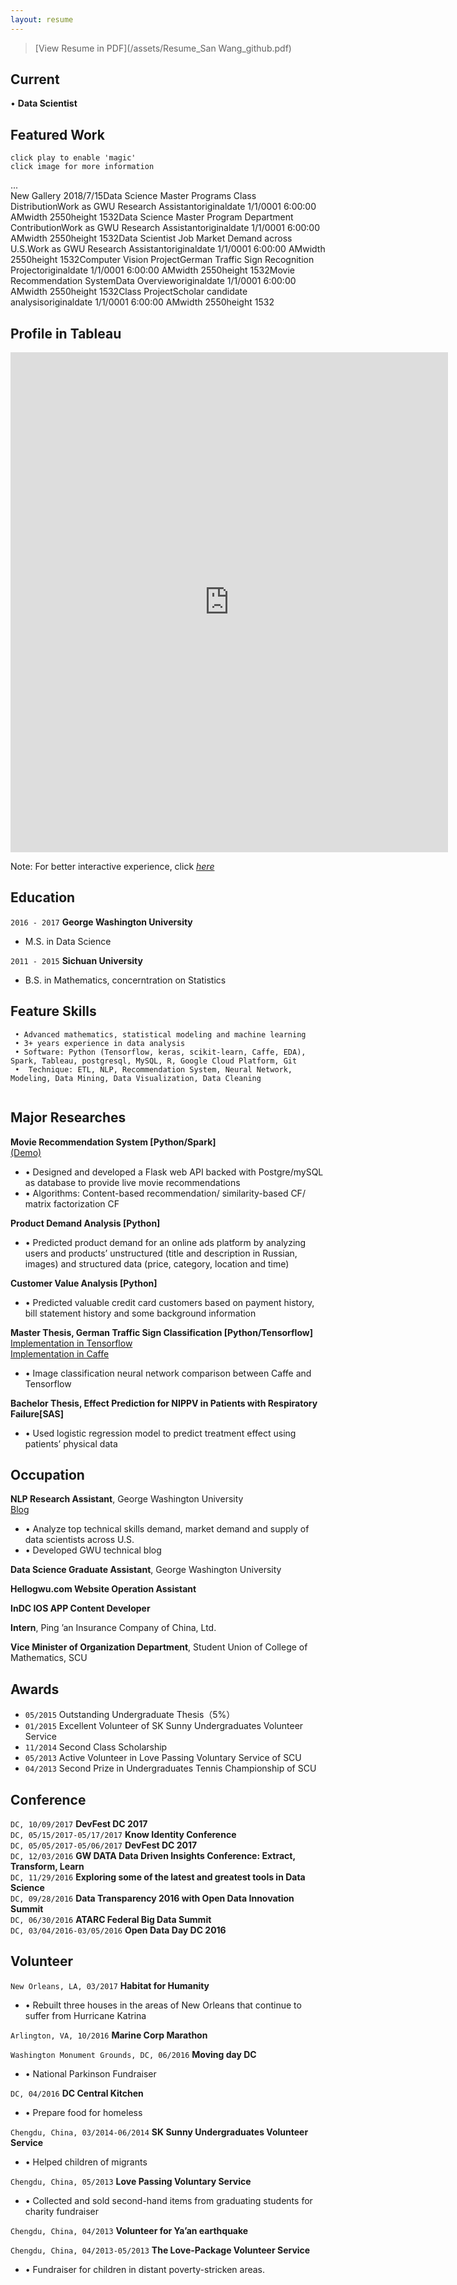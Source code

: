 ```yaml
---
layout: resume
---  
```



>[View Resume in PDF](/assets/Resume_San Wang_github.pdf)  


## Current

•	**Data Scientist**

## Featured Work 
```
click play to enable 'magic'  
click image for more information
```   
<div id="cp_widget_6ddbbee1-43b7-423a-8ac4-1424eaf31df9">...</div><script type="text/javascript">
var cpo = []; cpo["_object"] ="cp_widget_6ddbbee1-43b7-423a-8ac4-1424eaf31df9"; cpo["_fid"] = "AwEALTuMiWbL";
var _cpmp = _cpmp || []; _cpmp.push(cpo);
(function() { var cp = document.createElement("script"); cp.type = "text/javascript";
cp.async = true; cp.src = "//www.cincopa.com/media-platform/runtime/libasync.js";
var c = document.getElementsByTagName("script")[0];
c.parentNode.insertBefore(cp, c); })(); </script><noscript><span>New Gallery 2018/7/15</span><span>Data Science Master Programs Class  Distribution</span><span>Work as GWU Research Assistant</span><span>originaldate</span><span> 1/1/0001 6:00:00 AM</span><span>width</span><span> 2550</span><span>height</span><span> 1532</span><span>Data Science Master Program Department Contribution</span><span>Work as GWU Research Assistant</span><span>originaldate</span><span> 1/1/0001 6:00:00 AM</span><span>width</span><span> 2550</span><span>height</span><span> 1532</span><span>Data Scientist Job Market Demand across U.S.</span><span>Work as GWU Research Assistant</span><span>originaldate</span><span> 1/1/0001 6:00:00 AM</span><span>width</span><span> 2550</span><span>height</span><span> 1532</span><span>Computer Vision Project</span><span>German Traffic Sign Recognition Project</span><span>originaldate</span><span> 1/1/0001 6:00:00 AM</span><span>width</span><span> 2550</span><span>height</span><span> 1532</span><span>Movie Recommendation System</span><span>Data Overview</span><span>originaldate</span><span> 1/1/0001 6:00:00 AM</span><span>width</span><span> 2550</span><span>height</span><span> 1532</span><span>Class Project</span><span>Scholar candidate analysis</span><span>originaldate</span><span> 1/1/0001 6:00:00 AM</span><span>width</span><span> 2550</span><span>height</span><span> 1532</span></noscript>  

## Profile in Tableau  
<iframe seamless frameborder="0" src="https://public.tableau.com/views/Profile_25/Profile?:embed=yes&:display_count=yes&:showVizHome=no" width = '700' height = '800' scrolling='yes' ></iframe>    

Note: For better interactive experience, click [*here*](https://public.tableau.com/profile/san.wang#!/vizhome/Profile_25/Profile)  

## Education

`2016 - 2017`
 __George Washington University__
* M.S. in Data Science

`2011 - 2015`
__Sichuan University__
* B.S. in Mathematics, concerntration on Statistics 


## Feature Skills    

```
 • Advanced mathematics, statistical modeling and machine learning 
 • 3+ years experience in data analysis    
 • Software: Python (Tensorflow, keras, scikit-learn, Caffe, EDA), Spark, Tableau, postgresql, MySQL, R, Google Cloud Platform, Git  
 •	Technique: ETL, NLP, Recommendation System, Neural Network, Modeling, Data Mining, Data Visualization, Data Cleaning  
   
```


## Major Researches  

**Movie Recommendation System [Python/Spark]**  
[(Demo)](https://san-wang.github.io/blog/Movie_Recommender/)                  
* •	Designed and developed a Flask web API backed with Postgre/mySQL as database to provide live movie recommendations  
* •	Algorithms: Content-based recommendation/ similarity-based CF/ matrix factorization CF 

**Product Demand Analysis [Python]**  
* •	Predicted product demand for an online ads platform by analyzing users and products’ unstructured (title and description in Russian, images) and structured data (price, category, location and time)

**Customer Value Analysis [Python]**                                   
* •	Predicted valuable credit card customers based on payment history, bill statement history and some background information 

**Master Thesis, German Traffic Sign Classification [Python/Tensorflow]**
[Implementation in Tensorflow](https://san-wang.github.io/blog/GTSRB_Tensorflow/)   
[Implementation in Caffe](https://san-wang.github.io/blog/GTSRB_Caffe/)  
* •	Image classification neural network comparison between Caffe and Tensorflow

**Bachelor Thesis, Effect Prediction for NIPPV in Patients with Respiratory Failure[SAS]**              
* •	Used logistic regression model to predict treatment effect using patients’ physical data                                 


## Occupation

__NLP Research Assistant__, George Washington University   
[Blog](https://dataprograms.gwu.edu/overview/)   
* • Analyze top technical skills demand, market demand and supply of data scientists across U.S.
* • Developed GWU technical blog  

__Data Science Graduate Assistant__, George Washington University 

__Hellogwu.com Website Operation Assistant__

__InDC IOS APP Content Developer__
 
__Intern__, Ping ’an Insurance Company of China, Ltd.

__Vice Minister of Organization Department__, Student Union of College of Mathematics, SCU      


## Awards
* `05/2015` Outstanding Undergraduate Thesis（5%） 
* `01/2015` Excellent Volunteer of SK Sunny Undergraduates Volunteer Service  
* `11/2014` Second Class Scholarship   
* `05/2013` Active Volunteer in Love Passing Voluntary Service of SCU  
* `04/2013` Second Prize in Undergraduates Tennis Championship of SCU


## Conference

`DC, 10/09/2017` **DevFest DC 2017**  
`DC, 05/15/2017-05/17/2017` **Know Identity Conference**  
`DC, 05/05/2017-05/06/2017` **DevFest DC 2017**  
`DC, 12/03/2016` **GW DATA Data Driven Insights Conference: Extract, Transform, Learn**  
`DC, 11/29/2016` **Exploring some of the latest and greatest tools in Data Science**  
`DC, 09/28/2016` **Data Transparency 2016 with Open Data Innovation Summit**  
`DC, 06/30/2016` **ATARC Federal Big Data Summit**  
`DC, 03/04/2016-03/05/2016` **Open Data Day DC 2016**  


## Volunteer

`New Orleans, LA, 03/2017` **Habitat for Humanity**	                                             
* •	Rebuilt three houses in the areas of New Orleans that continue to suffer from Hurricane Katrina


`Arlington, VA, 10/2016` **Marine Corp Marathon**	                                                        


`Washington Monument Grounds, DC, 06/2016` **Moving day DC**                                         
* • National Parkinson Fundraiser


`DC, 04/2016` **DC Central Kitchen**
*  • Prepare food for homeless


`Chengdu, China, 03/2014-06/2014` **SK Sunny Undergraduates Volunteer Service**	                         
* •	Helped children of migrants  


`Chengdu, China, 05/2013` **Love Passing Voluntary Service**	                                         
* •	Collected and sold second-hand items from graduating students for charity fundraiser


`Chengdu, China, 04/2013` **Volunteer for Ya’an earthquake**               


`Chengdu, China, 04/2013-05/2013` **The Love-Package Volunteer Service**                                      
* •	Fundraiser for children in distant poverty-stricken areas.


<!-- ### Footer

Last updated: October, 2018 -->


